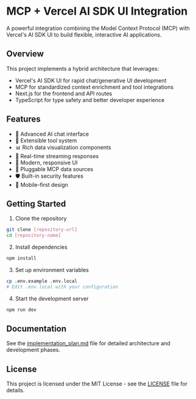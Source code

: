 # MCP + Vercel AI SDK UI Integration

A powerful integration combining the Model Context Protocol (MCP) with Vercel's AI SDK UI to build flexible, interactive AI applications.

## Overview

This project implements a hybrid architecture that leverages:
- Vercel's AI SDK UI for rapid chat/generative UI development
- MCP for standardized context enrichment and tool integrations
- Next.js for the frontend and API routes
- TypeScript for type safety and better developer experience

## Features

- 🤖 Advanced AI chat interface
- 🔧 Extensible tool system
- 📊 Rich data visualization components
- 🔄 Real-time streaming responses
- 🎨 Modern, responsive UI
- 🔌 Pluggable MCP data sources
- 🛡️ Built-in security features
- 📱 Mobile-first design

## Getting Started

1. Clone the repository
```bash
git clone [repository-url]
cd [repository-name]
```

2. Install dependencies
```bash
npm install
```

3. Set up environment variables
```bash
cp .env.example .env.local
# Edit .env.local with your configuration
```

4. Start the development server
```bash
npm run dev
```

## Documentation

See the [implementation_plan.md](implementation_plan.md) file for detailed architecture and development phases.

## License

This project is licensed under the MIT License - see the [LICENSE](LICENSE) file for details. 